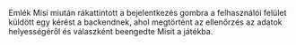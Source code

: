 Emlék Misi miután rákattintott a bejelentkezés gombra a felhasználói felület küldött egy kérést a backendnek, ahol megtörtént az ellenőrzés az adatok helyességéről és válaszként beengedte Misit a játékba.
